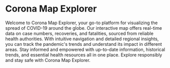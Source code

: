 # Corona Map Explorer
Welcome to Corona Map Explorer, your go-to platform for visualizing the spread of COVID-19 around the globe. Our interactive map offers real-time data on case numbers, recoveries, and fatalities, sourced from reliable health authorities. With intuitive navigation and detailed regional insights, you can track the pandemic's trends and understand its impact in different areas. Stay informed and empowered with up-to-date information, historical trends, and essential health resources all in one place. Explore responsibly and stay safe with Corona Map Explorer.

